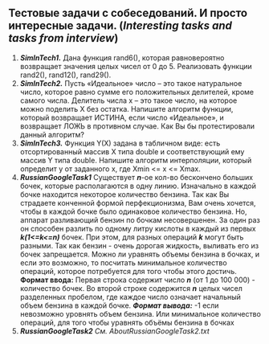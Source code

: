 ## Тестовые задачи с собеседований. И просто интересные задачи. (_Interesting tasks and tasks from interview_)
1. **_SimInTech1._** Дана функция rand6(), которая равновероятно возвращает значения целых чисел от 0 до 5. Реализовать функции rand2(), rand12(), rand29().
2. **_SimInTech2._** Пусть «Идеальное» число – это такое натуральное число, которое равно сумме его положительных делителей, кроме самого числа. Делитель числа x – это такое число, на которое можно поделить X без остатка. Напишите алгоритм функции, который возвращает ИСТИНА, если число «Идеальное», и возвращает ЛОЖЬ в противном случае. Как Вы бы протестировали данный алгоритм?
3. **_SimInTech3._** Функция Y(X) задана в табличном виде: есть отсортированный массив X типа double и соответствующий ему массив Y типа double. Напишите алгоритм интерполяции, который определит y от заданного x, где Xmin <= x <= Xmax.
4. **_RussianGoogleTask1_** Cуществует **_n_**-ое кол-во бескончено больших бочек, которые располагаются в одну линию. Изначально в каждой бочке находится некоторое количество бензина. Так как Вы страдаете конченной формой перфекционизма, Вам очень хочется, чтобы в каждой бочке было одинаковое количество бензина. Но, аппарат разливающий бензин по бочкам несовершенен. За один раз он способен разлить по одному литру кислоты в каждый из первых **_k(1<=k<=n)_** бочек. При этом, для разных операций **_k_** могут быть разными. Так как бензин - очень дорогая жидкость, выливать его из бочек запрещается. Можно ли уравнять объемы бензина в бочках, и если это возможно, то посчитать минимальное количество операций, которое потребуется для того чтобы этого достичь. **Формат ввода:** Первая строка содержит число **_n_** (от 1 до 100 000) - количество бочек. Во второй строке содержится **_n_** целых чисел разделенных пробелом, где каждое число означает начальный объем бензина в каждой бочке. **_Формат вывода:_** -1 если невозможно уровнять объем бензина. Или минимальное количество операций, для того чтобы уравнять объёмы бензина в бочках
5. **_RussianGoogleTask2_**      _См. AboutRussianGoogleTask2.txt_